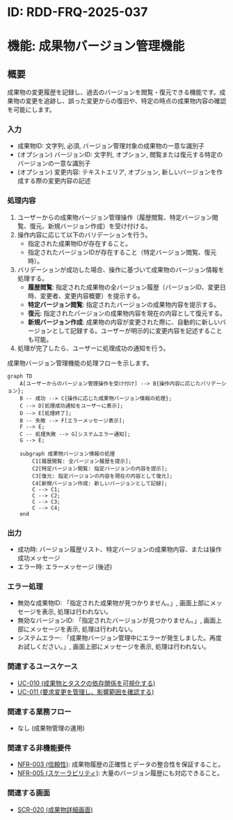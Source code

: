 # ID: RDD-FRQ-2025-037

# 機能: 成果物バージョン管理機能

## 概要

成果物の変更履歴を記録し、過去のバージョンを閲覧・復元できる機能です。成果物の変更を追跡し、誤った変更からの復旧や、特定の時点の成果物内容の確認を可能にします。

### 入力

- 成果物ID: 文字列, 必須, バージョン管理対象の成果物の一意な識別子
- (オプション) バージョンID: 文字列, オプション, 閲覧または復元する特定のバージョンの一意な識別子
- (オプション) 変更内容: テキストエリア, オプション, 新しいバージョンを作成する際の変更内容の記述

### 処理内容

1. ユーザーからの成果物バージョン管理操作（履歴閲覧、特定バージョン閲覧、復元、新規バージョン作成）を受け付ける。
1. 操作内容に応じて以下のバリデーションを行う。
   - 指定された成果物IDが存在すること。
   - 指定されたバージョンIDが存在すること（特定バージョン閲覧、復元時）。
1. バリデーションが成功した場合、操作に基づいて成果物のバージョン情報を処理する。
   - **履歴閲覧**: 指定された成果物の全バージョン履歴（バージョンID、変更日時、変更者、変更内容概要）を提示する。
   - **特定バージョン閲覧**: 指定されたバージョンの成果物内容を提示する。
   - **復元**: 指定されたバージョンの成果物内容を現在の内容として復元する。
   - **新規バージョン作成**: 成果物の内容が変更された際に、自動的に新しいバージョンとして記録する。ユーザーが明示的に変更内容を記述することも可能。
1. 処理が完了したら、ユーザーに処理成功の通知を行う。

成果物バージョン管理機能の処理フローを示します。

```mermaid
graph TD
    A[ユーザーからのバージョン管理操作を受け付け] --> B{操作内容に応じたバリデーション};
    B -- 成功 --> C{操作に応じた成果物バージョン情報の処理};
    C --> D[処理成功通知をユーザーに表示];
    D --> E[処理終了];
    B -- 失敗 --> F[エラーメッセージ表示];
    F --> E;
    C -- 処理失敗 --> G[システムエラー通知];
    G --> E;

    subgraph 成果物バージョン情報の処理
        C1[履歴閲覧: 全バージョン履歴を提示];
        C2[特定バージョン閲覧: 指定バージョンの内容を提示];
        C3[復元: 指定バージョンの内容を現在の内容として復元];
        C4[新規バージョン作成: 新しいバージョンとして記録];
        C --> C1;
        C --> C2;
        C --> C3;
        C --> C4;
    end
```

### 出力

- 成功時: バージョン履歴リスト、特定バージョンの成果物内容、または操作成功メッセージ
- エラー時: エラーメッセージ (後述)

### エラー処理

- 無効な成果物ID: 「指定された成果物が見つかりません。」, 画面上部にメッセージを表示, 処理は行われない。
- 無効なバージョンID: 「指定されたバージョンが見つかりません。」, 画面上部にメッセージを表示, 処理は行われない。
- システムエラー: 「成果物バージョン管理中にエラーが発生しました。再度お試しください。」, 画面上部にメッセージを表示, 処理は行われない。

### 関連するユースケース

- [UC-010 (成果物とタスクの依存関係を可視化する)](../use-cases/uc-010-visualize-artifact-task-dependencies.md)
- [UC-011 (要求変更を管理し、影響範囲を確認する)](../use-cases/uc-011-manage-change-requests.md)

### 関連する業務フロー

- なし (成果物管理の運用)

### 関連する非機能要件

- [NFR-003 (信頼性)](../non-functional-requirements/nfr-003-reliability.md): 成果物履歴の正確性とデータの整合性を保証すること。
- [NFR-005 (スケーラビリティ)](../non-functional-requirements/nfr-005-scalability.md): 大量のバージョン履歴にも対応できること。

### 関連する画面

- [SCR-020 (成果物詳細画面)](../screens/scr-020-artifact-detail-screen.md)
